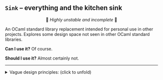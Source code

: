 ## `Sink` – everything and the kitchen sink

<p align="center">🚧 <i>Highly unstable and incomplete</i> 🚧</p>

An OCaml standard library replacement intended for personal use in other
projects. Explores some design space not seen in other OCaml standard libraries.

__Can I use it?__ Of course.

__Should I use it?__ Almost certainly not.

<hr/>

<details>
<summary>Vague design principles: (click to unfold)</summary>

- __Consistent interfaces__. Very similar to the approach taken in Jane
  Street's [Base][js-base], type interfaces are constructed using a combination
  of functors and PPX to ensure consistency.

- __Higher-kinded polymorphism via [brands][yallop14]__. All higher-kinded types
  `'a t` come alongside a corresponding _brand_ `br` that can be used to
  specialise functions that are polymorphic over _all_ higher-kinded types. With
  some squinting, this enables an OCaml equivalent of the standard Haskell
  typeclass hierarchy (`Monoid`, `Semigroup`, `Functor`, `Monad` etc.).

- __Generic programming__. All higher-kinded types `t` come alonside a _value_
  `t` that is a run-time representation of the type. These representations can
  be used to derive operations on the corresponding types, if you're (_a_)
  allergic to boilerplate, (_b_) can't afford a PPX dependency and (_c_) don't
  care about performance. Type representations are implemented in
  tagless-final style, so it's possible to define one's own generic operations
  by supplying a new interpreter for the DSL.

- __Function-level programming permitted__. Use of point-free style in OCaml
  code has been somewhat contentious, but I find it useful occasionally.
  Function composition is provided as `( >> )`, function-level monadic
  composition as `( >=> )` etc.
  
- __Name-spaced operators__. Some modules provide `Infix` and `Syntax`
  submodules that are intended to be opened either locally or globally. For
  instance, there are many ways to get at the `bind` operation on lists:

|                | `List`     | `List.Infix` | `List.Syntax`  |
| -------------- |:----------:|:------------:|:--------------:|
| Value-level    | `bind`     | `( >>= )`    | `( let* )`     |
| Function-level | `kliesli`  | `( >=> )`    | —              |

- __Different datastructure views belong in different namespaces__. For
  instance, viewing an `'a array array` as a _matrix_ (or `('k * 'v) list` as an
  association list) belongs in a different namespace from the main datastructure
  (e.g. `Array.Matrix` or `List.Assoc` respecitvely).

- __Dependencies à la carte__. OCaml library developers have limited solutions
  for isolating their users from library dependency choices. (At time of
  writing, my system contains 38 Opam switches with transitive dependencies on
  [`Base`][js-base].) For lack of a better solution, Sink is intended to be
  vendored, taking advantage of Dune's excellent composability. In Mirage style,
  extra dependencies such as [`Lwt`][lwt], [`Alcotest`][alcotest], and
  [`Pp`][pp] can be opted into explicitly.

<hr/>

If you don't care about any of the above, you probably want the OCaml standard
library instead. Some non-goals of this project:

- __~~Speed~~__. e.g. functions over lists are tail-recursive to minimise
  surprisal.

- __~~Exotic data-structures~~__. Ring buffers, indices, B-trees, tries etc. to
  be found elsewhere. If you want one of these, you probably care about its
  performance (and this library is not about performance). Try
  [`Containers`][containers].

All sequencing is _left-to-right_ (e.g. `( *> )` is provided for applicatives
but `( <* )` is not).
  
</details>

[yallop14]: https://www.cl.cam.ac.uk/~jdy22/papers/lightweight-higher-kinded-polymorphism.pdf
[lwt]: https://github.com/ocsigen/lwt
[alcotest]: https://github.com/mirage/alcotest
[pp]: https://github.com/diml/pp
[js-base]: https://github.com/janestreet/base
[containers]: https://github.com/c-cube/ocaml-containers
